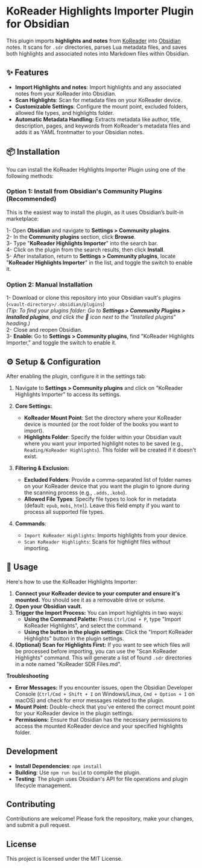 # KoReader Highlights Importer Plugin for Obsidian

This plugin imports **highlights and notes** from [KoReader](https://github.com/koreader/koreader) into [Obsidian](https://obsidian.md/) notes. It scans for `.sdr` directories, parses Lua metadata files, and saves both highlights and associated notes into Markdown files within Obsidian.


## ✨ Features
- **Import Highlights and notes**: Import highlights and any associated notes from your KoReader into Obsidian.
- **Scan Highlights**: Scan for metadata files on your KoReader device.
- **Customizable Settings**: Configure the mount point, excluded folders, allowed file types, and highlights folder.
- **Automatic Metadata Handling:** Extracts metadata like author, title, description, pages, and keywords from KoReader's metadata files and adds it as YAML frontmatter to your Obsidian notes.

## 📦 Installation

You can install the KoReader Highlights Importer Plugin using one of the following methods:

### Option 1: Install from Obsidian's Community Plugins (Recommended)
This is the easiest way to install the plugin, as it uses Obsidian’s built-in marketplace:

1- Open **Obsidian** and navigate to **Settings > Community plugins**.  
2- In the **Community plugins** section, click **Browse**.  
3- Type "**KoReader Highlights Importer**" into the search bar.  
4- Click on the plugin from the search results, then click **Install**.  
5- After installation, return to **Settings > Community plugins**, locate "**KoReader Highlights Importer**" in the list, and toggle the switch to enable it.

### Option 2: Manual Installation

   1- Download or clone this repository into your Obsidian vault's plugins (`<vault-directory>/.obsidian/plugins`)  
      *(Tip: To find your plugins folder: Go to **Settings > Community Plugins > Installed plugins**, and click the 📂 icon next to the "Installed plugins" heading.)*  
   2- Close and reopen Obsidian.  
   3- **Enable:** Go to **Settings > Community plugins**, find "KoReader Highlights Importer," and toggle the switch to enable it.

## ⚙️ Setup & Configuration

After enabling the plugin, configure it in the settings tab:

1. Navigate to **Settings > Community plugins** and click on "KoReader Highlights Importer" to access its settings.

2. **Core Settings:**
   - **KoReader Mount Point**: Set the directory where your KoReader device is mounted (or the root folder of the books you want to import).
   - **Highlights Folder**:  Specify the folder within your Obsidian vault where you want your imported highlight notes to be saved (e.g., `Reading/KoReader Highlights`). This folder will be created if it doesn't exist.

3. **Filtering & Exclusion:**
   - **Excluded Folders**: Provide a comma-separated list of folder names on your KoReader device that you want the plugin to ignore during the scanning process (e.g., `.adds,.kobo`).
   - **Allowed File Types**: Specify file types to look for in metadata (default: `epub`, `mobi`, `html`). Leave this field empty if you want to process all supported file types.

2. **Commands**:
   - `Import KoReader Highlights`: Imports highlights from your device.
   - `Scan KoReader Highlights`: Scans for highlight files without importing.

## 🚀 Usage

Here's how to use the KoReader Highlights Importer:
1. **Connect your KoReader device to your computer and ensure it's mounted.** You should see it as a removable drive or volume.
2. **Open your Obsidian vault.**
3. **Trigger the Import Process:** You can import highlights in two ways:
   * **Using the Command Palette:** Press `Ctrl/Cmd + P`, type "Import KoReader Highlights", and select the command.
   * **Using the button in the plugin settings:** Click the "Import KoReader Highlights" button in the plugin settings.
4. **(Optional) Scan for Highlights First:** If you want to see which files will be processed before importing, you can use the "Scan KoReader Highlights" command. This will generate a list of found `.sdr` directories in a note named "KoReader SDR Files.md".


**Troubleshooting**

* **Error Messages:** If you encounter issues, open the Obsidian Developer Console (`Ctrl/Cmd + Shift + I` on Windows/Linux, `Cmd + Option + I` on macOS) and check for error messages related to the plugin.
* **Mount Point:** Double-check that you've entered the correct mount point for your KoReader device in the plugin settings.
* **Permissions:** Ensure that Obsidian has the necessary permissions to access the mounted KoReader device and your specified highlights folder.

## Development
- **Install Dependencies**: `npm install`
- **Building**: Use `npm run build` to compile the plugin.
- **Testing**: The plugin uses Obsidian's API for file operations and plugin lifecycle management.

## Contributing
Contributions are welcome! Please fork the repository, make your changes, and submit a pull request.

## License
This project is licensed under the MIT License.
